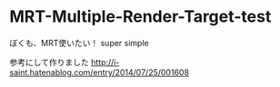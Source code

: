 # MRT-Multiple-Render-Target-test
ぼくも、MRT使いたい！
super simple

参考にして作りました
http://i-saint.hatenablog.com/entry/2014/07/25/001608
